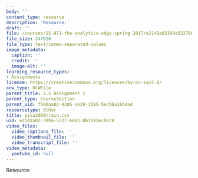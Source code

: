 ```yaml
---
body: ''
content_type: resource
description: 'Resource:'
draft: ''
file: /courses/15-071-the-analytics-edge-spring-2017/e2141a02399a532766818b7092ec92c8_pisa2009train.csv
file_size: 247026
file_type: text/comma-separated-values
image_metadata:
  caption: ''
  credit: ''
  image-alt: ''
learning_resource_types:
- Assignments
license: https://creativecommons.org/licenses/by-nc-sa/4.0/
ocw_type: OCWFile
parent_title: 2.5 Assignment 2
parent_type: CourseSection
parent_uid: f590aa02-4205-ae29-1d85-5ec56a16b4a4
resourcetype: Other
title: pisa2009train.csv
uid: e2141a02-399a-5327-6681-8b7092ec92c8
video_files:
  video_captions_file: ''
  video_thumbnail_file: ''
  video_transcript_file: ''
video_metadata:
  youtube_id: null
---
```

Resource: